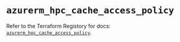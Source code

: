# `azurerm_hpc_cache_access_policy`

Refer to the Terraform Registory for docs: [`azurerm_hpc_cache_access_policy`](https://registry.terraform.io/providers/hashicorp/azurerm/3.55.0/docs/resources/hpc_cache_access_policy).
